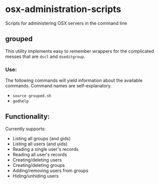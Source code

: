 # osx-administration-scripts
Scripts for administering OSX servers in the command line


## grouped

This utility implements easy to remember wrappers for the complicated messes that are `dscl` and `dseditgroup`.

### Use:

The following commands will yield information about the available commands. Command names are self-explanatory.
- `source grouped.sh`
- `gedhelp`

## Functionality:
Currently supports:
- Listing all groups (and gids)
- Listing all users (and uids)
- Reading a single user's records
- Reading all user's records
- Creating/deleting users
- Creating/deleting groups
- Adding/removing users from groups
- Hiding/unhiding users
